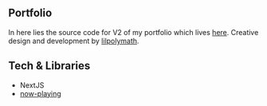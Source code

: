 ## Portfolio

In here lies the source code for V2 of my portfolio which lives [here](https://bolaji.de).
Creative design and development by [lilpolymath](https://github.com/lilpolymath).

## Tech & Libraries

- NextJS
- [now-playing](https://github.com/BolajiOlajide/now-playing)
